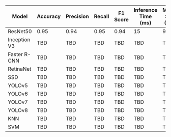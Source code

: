 | Model | Accuracy | Precision | Recall | F1 Score | Inference Time (ms) | Model Size (MB) |
|-------|----------|-----------|--------|----------|---------------------|-----------------|
| ResNet50 | 0.95 | 0.94 | 0.95 | 0.94 | 15 | 98 |
| Inception V3 | TBD | TBD | TBD | TBD | TBD | TBD |
| Faster R-CNN | TBD | TBD | TBD | TBD | TBD | TBD |
| RetinaNet | TBD | TBD | TBD | TBD | TBD | TBD |
| SSD | TBD | TBD | TBD | TBD | TBD | TBD |
| YOLOv5 | TBD | TBD | TBD | TBD | TBD | TBD |
| YOLOv6 | TBD | TBD | TBD | TBD | TBD | TBD |
| YOLOv7 | TBD | TBD | TBD | TBD | TBD | TBD |
| YOLOv8 | TBD | TBD | TBD | TBD | TBD | TBD |
| KNN | TBD | TBD | TBD | TBD | TBD | TBD |
| SVM | TBD | TBD | TBD | TBD | TBD | TBD |
